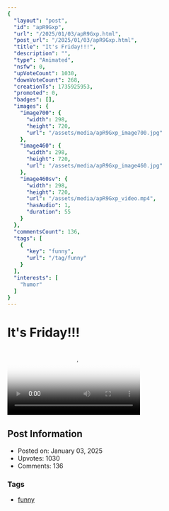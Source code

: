 ```yaml
---
{
  "layout": "post",
  "id": "apR9Gxp",
  "url": "/2025/01/03/apR9Gxp.html",
  "post_url": "/2025/01/03/apR9Gxp.html",
  "title": "It's Friday!!!",
  "description": "",
  "type": "Animated",
  "nsfw": 0,
  "upVoteCount": 1030,
  "downVoteCount": 268,
  "creationTs": 1735925953,
  "promoted": 0,
  "badges": [],
  "images": {
    "image700": {
      "width": 298,
      "height": 720,
      "url": "/assets/media/apR9Gxp_image700.jpg"
    },
    "image460": {
      "width": 298,
      "height": 720,
      "url": "/assets/media/apR9Gxp_image460.jpg"
    },
    "image460sv": {
      "width": 298,
      "height": 720,
      "url": "/assets/media/apR9Gxp_video.mp4",
      "hasAudio": 1,
      "duration": 55
    }
  },
  "commentsCount": 136,
  "tags": [
    {
      "key": "funny",
      "url": "/tag/funny"
    }
  ],
  "interests": [
    "humor"
  ]
}
---
```


# It's Friday!!!

<video controls playsinline loop poster="/assets/media/apR9Gxp_image460.jpg">
  <source src="/assets/media/apR9Gxp_video.mp4" type="video/mp4">
  Your browser does not support the video tag.
</video>

## Post Information

- Posted on: January 03, 2025
- Upvotes: 1030
- Comments: 136

### Tags

- [funny](/tag/funny)
